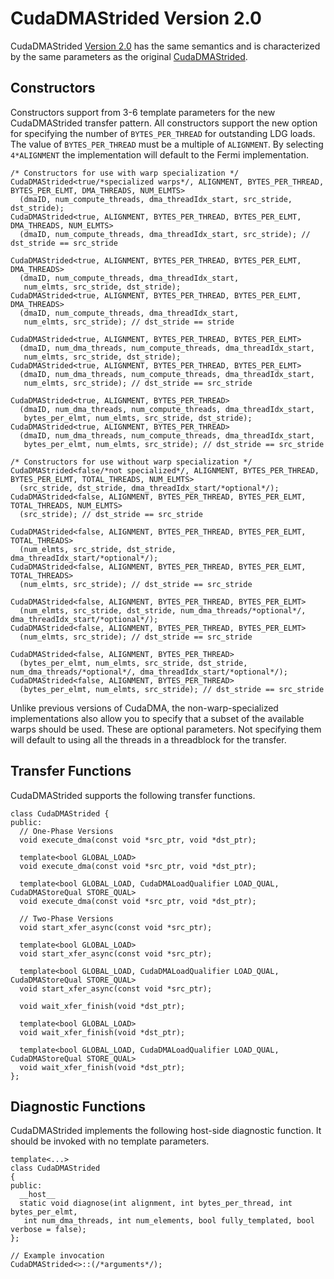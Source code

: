 # CudaDMAStrided Version 2.0 #

CudaDMAStrided [Version 2.0](http://code.google.com/p/cudadma/wiki/CudaDMAv2) has the same semantics and is characterized by the same parameters as the original [CudaDMAStrided](http://code.google.com/p/cudadma/wiki/CudaDMAStrided).

## Constructors ##
Constructors support from 3-6 template parameters for the new CudaDMAStrided transfer pattern.  All constructors support the new option for specifying the number of `BYTES_PER_THREAD` for outstanding LDG loads.  The value of `BYTES_PER_THREAD` must be a multiple of `ALIGNMENT`.  By selecting `4*ALIGNMENT` the implementation will default to the Fermi implementation.

```
/* Constructors for use with warp specialization */
CudaDMAStrided<true/*specialized warps*/, ALIGNMENT, BYTES_PER_THREAD, BYTES_PER_ELMT, DMA_THREADS, NUM_ELMTS>
  (dmaID, num_compute_threads, dma_threadIdx_start, src_stride, dst_stride);
CudaDMAStrided<true, ALIGNMENT, BYTES_PER_THREAD, BYTES_PER_ELMT, DMA_THREADS, NUM_ELMTS>
  (dmaID, num_compute_threads, dma_threadIdx_start, src_stride); // dst_stride == src_stride

CudaDMAStrided<true, ALIGNMENT, BYTES_PER_THREAD, BYTES_PER_ELMT, DMA_THREADS>
  (dmaID, num_compute_threads, dma_threadIdx_start,
   num_elmts, src_stride, dst_stride);
CudaDMAStrided<true, ALIGNMENT, BYTES_PER_THREAD, BYTES_PER_ELMT, DMA_THREADS>
  (dmaID, num_compute_threads, dma_threadIdx_start,
   num_elmts, src_stride); // dst_stride == stride

CudaDMAStrided<true, ALIGNMENT, BYTES_PER_THREAD, BYTES_PER_ELMT>
  (dmaID, num_dma_threads, num_compute_threads, dma_threadIdx_start,
   num_elmts, src_stride, dst_stride);
CudaDMAStrided<true, ALIGNMENT, BYTES_PER_THREAD, BYTES_PER_ELMT>
  (dmaID, num_dma_threads, num_compute_threads, dma_threadIdx_start,
   num_elmts, src_stride); // dst_stride == src_stride

CudaDMAStrided<true, ALIGNMENT, BYTES_PER_THREAD>
  (dmaID, num_dma_threads, num_compute_threads, dma_threadIdx_start,
   bytes_per_elmt, num_elmts, src_stride, dst_stride);
CudaDMAStrided<true, ALIGNMENT, BYTES_PER_THREAD>
  (dmaID, num_dma_threads, num_compute_threads, dma_threadIdx_start,
   bytes_per_elmt, num_elmts, src_stride); // dst_stride == src_stride

/* Constructors for use without warp specialization */
CudaDMAStrided<false/*not specialized*/, ALIGNMENT, BYTES_PER_THREAD, BYTES_PER_ELMT, TOTAL_THREADS, NUM_ELMTS>
  (src_stride, dst_stride, dma_threadIdx_start/*optional*/);
CudaDMAStrided<false, ALIGNMENT, BYTES_PER_THREAD, BYTES_PER_ELMT, TOTAL_THREADS, NUM_ELMTS>
  (src_stride); // dst_stride == src_stride

CudaDMAStrided<false, ALIGNMENT, BYTES_PER_THREAD, BYTES_PER_ELMT, TOTAL_THREADS>
  (num_elmts, src_stride, dst_stride, dma_threadIdx_start/*optional*/);
CudaDMAStrided<false, ALIGNMENT, BYTES_PER_THREAD, BYTES_PER_ELMT, TOTAL_THREADS>
  (num_elmts, src_stride); // dst_stride == src_stride

CudaDMAStrided<false, ALIGNMENT, BYTES_PER_THREAD, BYTES_PER_ELMT>
  (num_elmts, src_stride, dst_stride, num_dma_threads/*optional*/, dma_threadIdx_start/*optional*/);
CudaDMAStrided<false, ALIGNMENT, BYTES_PER_THREAD, BYTES_PER_ELMT>
  (num_elmts, src_stride); // dst_stride == src_stride

CudaDMAStrided<false, ALIGNMENT, BYTES_PER_THREAD>
  (bytes_per_elmt, num_elmts, src_stride, dst_stride, num_dma_threads/*optional*/, dma_threadIdx_start/*optional*/);
CudaDMAStrided<false, ALIGNMENT, BYTES_PER_THREAD>
  (bytes_per_elmt, num_elmts, src_stride); // dst_stride == src_stride
```

Unlike previous versions of CudaDMA, the non-warp-specialized implementations also allow you to specify that a subset of the available warps should be used.  These are optional parameters.  Not specifying them will default to using all the threads in a threadblock for the transfer.

## Transfer Functions ##
CudaDMAStrided supports the following transfer functions.

```
class CudaDMAStrided {
public:
  // One-Phase Versions
  void execute_dma(const void *src_ptr, void *dst_ptr);

  template<bool GLOBAL_LOAD>
  void execute_dma(const void *src_ptr, void *dst_ptr);

  template<bool GLOBAL_LOAD, CudaDMALoadQualifier LOAD_QUAL, CudaDMAStoreQual STORE_QUAL>
  void execute_dma(const void *src_ptr, void *dst_ptr);

  // Two-Phase Versions
  void start_xfer_async(const void *src_ptr);

  template<bool GLOBAL_LOAD>
  void start_xfer_async(const void *src_ptr);

  template<bool GLOBAL_LOAD, CudaDMALoadQualifier LOAD_QUAL, CudaDMAStoreQual STORE_QUAL>
  void start_xfer_async(const void *src_ptr);

  void wait_xfer_finish(void *dst_ptr);

  template<bool GLOBAL_LOAD>
  void wait_xfer_finish(void *dst_ptr);

  template<bool GLOBAL_LOAD, CudaDMALoadQualifier LOAD_QUAL, CudaDMAStoreQual STORE_QUAL>
  void wait_xfer_finish(void *dst_ptr);
};
```

## Diagnostic Functions ##
CudaDMAStrided implements the following host-side diagnostic function.  It should be invoked with no template parameters.

```
template<...>
class CudaDMAStrided
{
public:
  __host__
  static void diagnose(int alignment, int bytes_per_thread, int bytes_per_elmt,
   int num_dma_threads, int num_elements, bool fully_templated, bool verbose = false);
};

// Example invocation
CudaDMAStrided<>::(/*arguments*/);
```